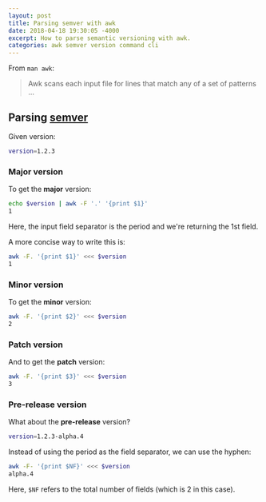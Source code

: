```yaml
---
layout: post
title: Parsing semver with awk
date: 2018-04-18 19:30:05 -4000
excerpt: How to parse semantic versioning with awk.
categories: awk semver version command cli
---
```


From `man awk`:

> Awk scans each input file for lines that match any of a set of patterns &hellip;

## Parsing [semver](https://semver.org)

Given version:

```sh
version=1.2.3
```

### Major version

To get the **major** version:

```sh
echo $version | awk -F '.' '{print $1}'
1
```

Here, the input field separator is the period and we're returning the 1st field.

A more concise way to write this is:

```sh
awk -F. '{print $1}' <<< $version
1
```

### Minor version

To get the **minor** version:

```sh
awk -F. '{print $2}' <<< $version
2
```

### Patch version

And to get the **patch** version:

```sh
awk -F. '{print $3}' <<< $version
3
```

### Pre-release version

What about the **pre-release** version?

```sh
version=1.2.3-alpha.4
```

Instead of using the period as the field separator, we can use the hyphen:

```sh
awk -F- '{print $NF}' <<< $version
alpha.4
```

Here, `$NF` refers to the total number of fields (which is 2 in this case).
